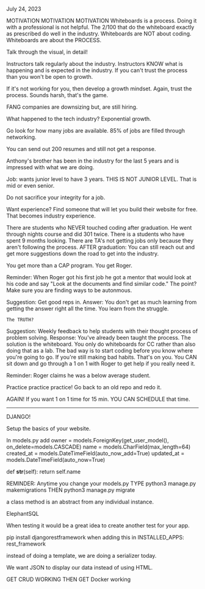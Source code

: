 July 24, 2023

MOTIVATION MOTIVATION MOTIVATION
Whiteboards is a process. Doing it with a professional is not helpful.
The 2/100 that do the whiteboard exactly as prescribed do well in the industry.
Whiteboards are NOT about coding.
Whiteboards are about the PROCESS.

Talk through the visual, in detail!


Instructors talk regularly about the industry. Instructors KNOW what is happening and is expected in the industry. If you can't trust the process than you won't be open to growth.

If it's not working for you, then develop a growth mindset. Again, trust the process. Sounds harsh, that's the game.


FANG companies are downsizing but, are still hiring.

What happened to the tech industry? Exponential growth.

Go look for how many jobs are available.
85% of jobs are filled through networking.

You can send out 200 resumes and still not get a response.

Anthony's brother has been in the industry for the last 5 years and is impressed with what we are doing.

Job: wants junior level to have 3 years.
THIS IS NOT JUNIOR LEVEL. That is mid or even senior.

Do not sacrifice your integrity for a job.


Want experience? Find someone that will let you build their website for free. That becomes industry experience.


There are students who NEVER touched coding after graduation. He went through nights course and did 301 twice.
There is a students who have spent 9 months looking.
There are TA's not getting jobs only because they aren't following the process.
  AFTER graduation: You can still reach out and get more suggestions down the road to get into the industry.

You get more than a CAP program. You get Roger.

Reminder: When Roger got his first job he got a mentor that would look at his code and say "Look at the documents and find similar code."
The point? Make sure you are finding ways to be autonmous.

Suggestion: Get good reps in.
Answer: You don't get as much learning from getting the answer right all the time. You learn from the struggle.

    The TRUTH?

Suggestion: Weekly feedback to help students with their thought process of problem solving.
  Response: You've already been taught the process. The solution is the whiteboard. 
  You only do whiteboards for CC rather than also doing that as a lab.
  The bad way is to start coding before you know where you're going to go.
  If you're still making bad habits. That's on you.
  You CAN sit down and go through a 1 on 1 with Roger to get help if you really need it.

Reminder: Roger claims he was a below average student.

Practice practice practice!
Go back to an old repo and redo it.


AGAIN! If you want 1 on 1 time for 15 min. YOU CAN SCHEDULE that time.
_____________________________________________________________________________

DJANGO!

Setup the basics of your website.




In models.py
add 
owner = models.ForeignKey(get_user_model(), on_delete=models.CASCADE)
name = models.CharField(max_length=64)
created_at = models.DateTimeField(auto_now_add=True)
updated_at = models.DateTimeField(auto_now=True)

def __str__(self):
  return self.name

REMINDER: Anytime you change your models.py TYPE python3 manage.py makemigrations
THEN python3 manage.py migrate


a class method is an abstract from any individual instance.

ElephantSQL

When testing it would be a great idea to create another test for your app.

pip install djangorestframework
when adding this in INSTALLED_APPS: rest_framework


instead of doing a template, we are doing a serializer today.

We want JSON to display our data instead of using HTML.

GET CRUD WORKING
THEN
GET Docker working

